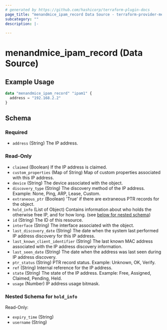 ```yaml
---
# generated by https://github.com/hashicorp/terraform-plugin-docs
page_title: "menandmice_ipam_record Data Source - terraform-provider-menandmice"
subcategory: ""
description: |-
  
---
```


# menandmice_ipam_record (Data Source)



## Example Usage

```terraform
data "menandmice_ipam_record" "ipam1" {
  address = "192.168.2.2"
}
```

<!-- schema generated by tfplugindocs -->
## Schema

### Required

- `address` (String) The IP address.

### Read-Only

- `claimed` (Boolean) If the IP address is claimed.
- `custom_properties` (Map of String) Map of custom properties associated with this IP address.
- `device` (String) The device associated with the object.
- `discovery_type` (String) The discovery method of the IP address. Example: None, Ping, ARP, Lease, Custom.
- `extraneous_ptr` (Boolean) 'True' if there are extraneous PTR records for the object.
- `hold_info` (List of Object) Contains information about who holds the otherwise free IP, and for how long. (see [below for nested schema](#nestedatt--hold_info))
- `id` (String) The ID of this resource.
- `interface` (String) The interface associated with the object.
- `last_discovery_date` (String) The date when the system last performed IP address discovery for this IP address.
- `last_known_client_identifier` (String) The last known MAC address associated with the IP address discovery information.
- `last_seen_date` (String) The date when the address was last seen during IP address discovery.
- `ptr_status` (String) PTR record status. Example: Unknown, OK, Verify.
- `ref` (String) Internal reference for the IP address.
- `state` (String) The state of the IP address. Example: Free, Assigned, Claimed, Pending, Held.
- `usage` (Number) IP address usage bitmask.

<a id="nestedatt--hold_info"></a>
### Nested Schema for `hold_info`

Read-Only:

- `expiry_time` (String)
- `username` (String)


